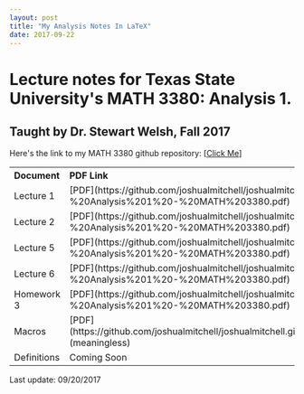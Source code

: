 ```yaml
---
layout: post
title: "My Analysis Notes In LaTeX"
date: 2017-09-22
---
```


# Lecture notes for Texas State University's MATH 3380: Analysis 1.

## Taught by Dr. Stewart Welsh, Fall 2017

Here's the link to my MATH 3380 github repository: [[Click Me](https://github.com/joshualmitchell/joshualmitchell.github.io/tree/master/MATH3380)]

<table style="text-align: left">

<tbody>

<tr>

<th>Document</th>

<th>PDF Link</th>

<th>TeX Link</th>

</tr>

<tr>

<td>Lecture 1</td>

<td>[PDF](https://github.com/joshualmitchell/joshualmitchell.github.io/blob/master/MATH3380/Lec%201%20-%20Analysis%201%20-%20MATH%203380.pdf)</td>

<td>[TeX](https://github.com/joshualmitchell/joshualmitchell.github.io/blob/master/MATH3380/Lec%201%20-%20Analysis%201%20-%20MATH%203380.tex)</td>

</tr>

<tr>

<td>Lecture 2</td>

<td>[PDF](https://github.com/joshualmitchell/joshualmitchell.github.io/blob/master/MATH3380/Lec%202%20-%20Analysis%201%20-%20MATH%203380.pdf)</td>

<td>[TeX](https://github.com/joshualmitchell/joshualmitchell.github.io/blob/master/MATH3380/Lec%202%20-%20Analysis%201%20-%20MATH%203380.tex)</td>

</tr>

<tr>

<td>Lecture 5</td>

<td>[PDF](https://github.com/joshualmitchell/joshualmitchell.github.io/blob/master/MATH3380/Lec%205%20-%20Analysis%201%20-%20MATH%203380.pdf)</td>

<td>[TeX](https://github.com/joshualmitchell/joshualmitchell.github.io/blob/master/MATH3380/Lec%205%20-%20Analysis%201%20-%20MATH%203380.tex)</td>

</tr>

<tr>

<td>Lecture 6</td>

<td>[PDF](https://github.com/joshualmitchell/joshualmitchell.github.io/blob/master/MATH3380/Lec%206%20-%20Analysis%201%20-%20MATH%203380.pdf)</td>

<td>[TeX](https://github.com/joshualmitchell/joshualmitchell.github.io/blob/master/MATH3380/Lec%206%20-%20Analysis%201%20-%20MATH%203380.tex)</td>

</tr>

<tr>

<td>Homework 3</td>

<td>[PDF](https://github.com/joshualmitchell/joshualmitchell.github.io/blob/master/MATH3380/HW%203%20-%20Analysis%201%20-%20MATH%203380.pdf)</td>

<td>[TeX](https://github.com/joshualmitchell/joshualmitchell.github.io/blob/master/MATH3380/HW%203%20-%20Analysis%201%20-%20MATH%203380.tex)</td>

</tr>

<tr>

<td>Macros</td>

<td>[PDF](https://github.com/joshualmitchell/joshualmitchell.github.io/blob/master/MATH3380/ShortcutsAnalysis.pdf) (meaningless)</td>

<td>[TeX](https://github.com/joshualmitchell/joshualmitchell.github.io/blob/master/MATH3380/ShortcutsAnalysis.tex)</td>

</tr>

<tr>

<td>Definitions</td>

<td>Coming Soon</td>

<td>Coming Soon</td>

</tr>

</tbody>

</table>

Last update: 09/20/2017